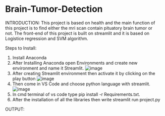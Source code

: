 # Brain-Tumor-Detection

INTRODUCTION:
This project is based on health and the main function of this project is to find either the mri scan contain pituatory brain tumor or not. The front-end of this project is built on streamlit and it is based on Logistice regression and SVM algorithm.


Steps to Install:
1) Install Anaconda
2) After Installing Anaconda open Environments and create new environment and name it Streamlit.
![image](https://user-images.githubusercontent.com/58435443/187037515-d9497bb1-1f2d-41f1-88b6-02880ccf30a2.png)
3) After creating Streamlit environment then activate it by clicking on the play button
![image](https://user-images.githubusercontent.com/58435443/187037598-2e4b5e6c-d972-43b4-b0df-74e91dfefc36.png)
4) Then come in VS Code and choose python language with streamlit.
![image](https://user-images.githubusercontent.com/58435443/187037628-28a0da7d-9412-4d3f-aaf7-571e9c9edc7f.png)
5) In cmd terminal of vs code type pip install -r Requirements.txt. 
6) After the installation of all the libraries then write streamlit run project.py


OUTPUT:



